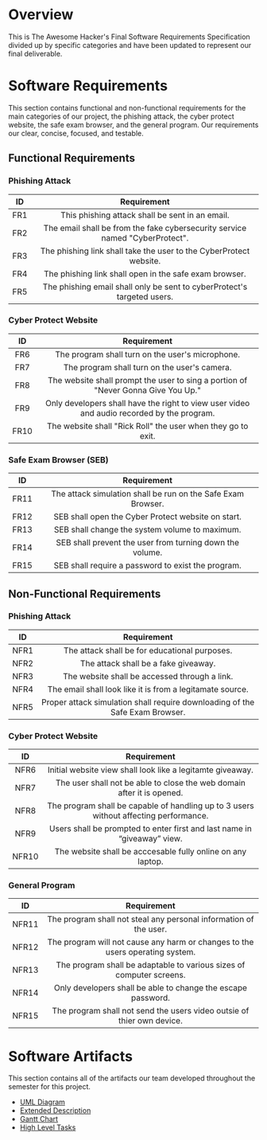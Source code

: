 # Overview

This is The Awesome Hacker's Final Software Requirements Specification divided up by specific categories and have been updated to represent our final deliverable. 

# Software Requirements

This section contains functional and non-functional requirements for the main categories of our project, the phishing attack, the cyber protect website, the safe exam browser, and the general program. Our requirements our clear, concise, focused, and testable. 

## Functional Requirements

### Phishing Attack
| ID | Requirement |
| :-------------: | :----------: |
| FR1 | This phishing attack shall be sent in an email. |
| FR2 | The email shall be from the fake cybersecurity service named "CyberProtect". |
| FR3 | The phishing link shall take the user to the CyberProtect website. |
| FR4 | The phishing link shall open in the safe exam browser. |
| FR5 | The phishing email shall only be sent to cyberProtect's targeted users. |

### Cyber Protect Website
| ID | Requirement |
| :-------------: | :----------: |
| FR6 | The program shall turn on the user's microphone. |
| FR7 | The program shall turn on the user's camera. |
| FR8 | The website shall prompt the user to sing a portion of "Never Gonna Give You Up." |
| FR9 | Only developers shall have the right to view user video and audio recorded by the program. |
| FR10 | The website shall "Rick Roll" the user when they go to exit.

### Safe Exam Browser (SEB)
| ID | Requirement |
| :-------------: | :----------: |
| FR11  | The attack simulation shall be run on the Safe Exam Browser. |
| FR12 | SEB shall open the Cyber Protect website on start. |
| FR13 | SEB shall change the system volume to maximum. |
| FR14 | SEB shall prevent the user from turning down the volume. |
| FR15 | SEB shall require a password to exist the program. |

## Non-Functional Requirements

### Phishing Attack
| ID | Requirement |
| :-------------: | :----------: |
| NFR1 | The attack shall be for educational purposes. |
| NFR2 | The attack shall be a fake giveaway. |
| NFR3 | The website shall be accessed through a link. |
| NFR4 | The email shall look like it is from a legitamate source. |
| NFR5 | Proper attack simulation shall require downloading of the Safe Exam Browser. |

### Cyber Protect Website
| ID | Requirement |
| :-------------: | :----------: |
| NFR6 | Initial website view shall look like a legitamte giveaway. |
| NFR7 | The user shall not be able to close the web domain after it is opened. |
| NFR8 | The program shall be capable of handling up to 3 users without affecting performance. |
| NFR9 | Users shall be prompted to enter first and last name in “giveaway” view. |
| NFR10 | The website shall be acccesable fully online on any laptop. |

### General Program
| ID | Requirement |
| :-------------: | :----------: |
| NFR11 | The program shall not steal any personal information of the user. |
| NFR12 | The program will not cause any harm or changes to the users operating system. |
| NFR13 | The program shall be adaptable to various sizes of computer screens. |
| NFR14 | Only developers shall be able to change the escape password. |
| NFR15 | The program shall not send the users video outsie of thier own device. |

# Software Artifacts

This section contains all of the artifacts our team developed throughout the semester for this project. 

* [UML Diagram](https://github.com/noblenikkijo/GVSU-CIS350-TheAwesomeHackers/files/7697751/use_case.pdf)
* [Extended Description](https://github.com/noblenikkijo/GVSU-CIS350-TheAwesomeHackers/blob/12404237fa8145c2adb8ba7ba45944ef296338b9/artifacts/extended_description.txt)
* [Gantt Chart](https://github.com/noblenikkijo/GVSU-CIS350-TheAwesomeHackers/files/7697753/Gantt.Chart.pdf)
* [High Level Tasks](https://github.com/noblenikkijo/GVSU-CIS350-TheAwesomeHackers/blob/1e183fc2b1ff9b971cf66b93ccade852cbbeb782/docs/HighLevelTasks.md)
